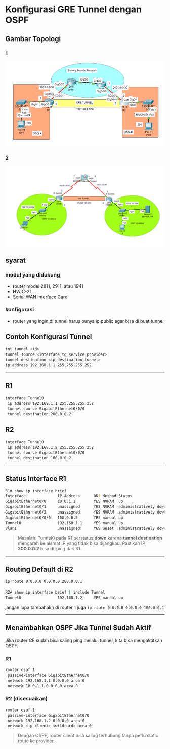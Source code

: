 # Konfigurasi GRE Tunnel dengan OSPF

## Gambar Topologi
### 1
![alt text](<images/02 - gre/image.png>)

### 2
![alt text](<images/02 - gre/image-1.png>)

## syarat
### modul yang didukung
- router model 2811, 2911, atau 1941
- HWIC-2T
- Serial WAN Interface Card

### konfigurasi
- router yang ingin di tunnel harus punya ip public agar bisa di buat tunnel

## Contoh Konfigurasi Tunnel

```bash
int tunnel <id>
tunnel source <interface_to_service_provider>
tunnel destination <ip_destination_tunnel>
ip address 192.168.1.1 255.255.255.252
```

---

## R1

```bash
interface Tunnel0
 ip address 192.168.1.1 255.255.255.252
 tunnel source GigabitEthernet0/0/0
 tunnel destination 200.0.0.2
```

## R2

```bash
interface Tunnel0
 ip address 192.168.1.2 255.255.255.252
 tunnel source GigabitEthernet0/0/0
 tunnel destination 100.0.0.2
```

---

## Status Interface R1

```bash
R1# show ip interface brief
Interface              IP-Address      OK? Method Status                Protocol
GigabitEthernet0/0     10.0.1.1        YES NVRAM  up                    up
GigabitEthernet0/1     unassigned      YES NVRAM  administratively down down
GigabitEthernet0/2     unassigned      YES NVRAM  administratively down down
GigabitEthernet0/0/0   100.0.0.2       YES manual up                    up
Tunnel0                192.168.1.1     YES manual up                    down
Vlan1                  unassigned      YES unset  administratively down down
```

> Masalah: Tunnel0 pada R1 berstatus **down** karena **tunnel destination** mengarah ke alamat IP yang tidak bisa dijangkau. Pastikan IP **200.0.0.2** bisa di-ping dari R1.

---

## Routing Default di R2

```bash
ip route 0.0.0.0 0.0.0.0 200.0.0.1

R2# show ip interface brief | include Tunnel
Tunnel0                192.168.1.2     YES manual up                    up
```

jangan lupa tambahakn di router 1 juga ```ip route 0.0.0.0 0.0.0.0 100.0.0.1```

---

## Menambahkan OSPF Jika Tunnel Sudah Aktif

Jika router CE sudah bisa saling ping melalui tunnel, kita bisa mengaktifkan OSPF.

### R1

```bash
router ospf 1
 passive-interface GigabitEthernet0/0
 network 192.168.1.1 0.0.0.0 area 0
 network 10.0.1.1 0.0.0.0 area 0
```

### R2 (disesuaikan)

```bash
router ospf 1
 passive-interface GigabitEthernet0/0
 network 192.168.1.2 0.0.0.0 area 0
 network <ip_client> <wildcard> area 0
```

> Dengan OSPF, router client bisa saling terhubung tanpa perlu static route ke provider.

